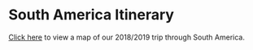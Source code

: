 # South America Itinerary

[Click here](https://ajgeers.github.com/south-america-itinerary) to view a map of our 2018/2019 trip through South America.
